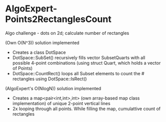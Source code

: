 # AlgoExpert-Points2RectanglesCount
Algo challenge - dots on 2d; calculate number of rectangles

(Own O(N^3)) solution implemented</br>
* Creates a class DotSpace
* DotSpace::SubSet() recursively fills vector SubsetQuarts with all possible 4-point combinations (using struct Quart, which holds a vector of Points)
* DotSpace::CountRect() loops all Subset elements to count the # rectangles using DotSpace::IsRect()

(AlgoExpert's O(NlogN)) solution implemented</br>
* Creates a map<pair<int,int>,int> (own array-based map class implementation) of unique 2-point vertical lines
* 2x looping through all points. While filling the map, cumulattive count of rectangles
